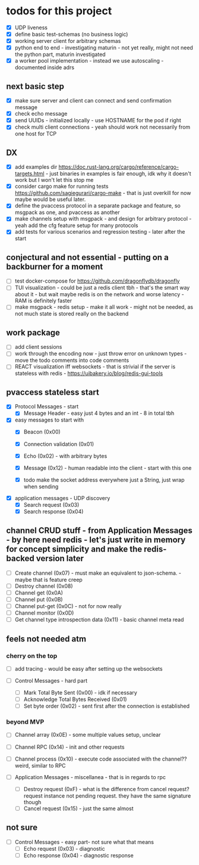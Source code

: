 
# todos for this project

- [x] UDP liveness
- [x] define basic test-schemas (no business logic)
- [x] working server client for arbitrary schemas
- [x] python end to end - investigating maturin - not yet really, might not need the python part, maturin investigated
- [x] a worker pool implementation - instead we use autoscaling - documented inside adrs

## next basic step

- [x] make sure server and client can connect and send confirmation message
- [x] check echo message
- [x] send UUIDs - initialized locally - use HOSTNAME for the pod if right
- [x] check multi client connections - yeah should work not necessarily from one host for TCP

## DX

- [x] add examples dir <https://doc.rust-lang.org/cargo/reference/cargo-targets.html> - just binaries in examples is fair enough, idk why it doesn't work but I won't let this stop me
- [x] consider cargo make for running tests <https://github.com/sagiegurari/cargo-make> - that is just overkill for now maybe would be useful later.
- [x] define the pvaccess protocol in a separate package and feature, so msgpack as one, and pvaccess as another
- [x] make channels setup with msgpack - and design for arbitrary protocol - yeah add the cfg feature setup for many protocols
- [x] add tests for various scenarios and regression testing - later after the start

## conjectural and not essential - putting on a backburner for a moment

- [ ] test docker-compose for <https://github.com/dragonflydb/dragonfly>
- [ ] TUI visualization - could be just a redis client tbh - that's the smart way about it - but wait maybe redis is on the network and worse latency - RAM is definitely faster
- [ ] make msgpack - redis setup - make it all work - might not be needed, as not much state is stored really on the backend

## work package
- [ ] add client sessions
- [ ] work through the encoding now - just throw error on unknown types - move the todo comments into code comments
- [ ] REACT visualization iff websockets - that is strivial if the server is stateless with redis - <https://uibakery.io/blog/redis-gui-tools>

## pvaccess stateless start

- [x] Protocol Messages - start
  - [x] Message Header - easy just 4 bytes and an int - 8 in total tbh

- [x] easy messages to start with
  - [x] Beacon (0x00)
  - [x] Connection validation (0x01)
  - [x] Echo (0x02) - with arbitrary bytes
  - [x] Message (0x12)  - human readable into the client - start with this one

  - [x] todo make the socket address everywhere just a String, just wrap when sending

- [x] application messages - UDP discovery
  - [x] Search request (0x03)
  - [x] Search response (0x04)

## channel CRUD stuff - from Application Messages - by here need redis - let's just write in memory for concept simplicity and make the redis-backed version later

- [ ] Create channel (0x07) - must make an equivalent to json-schema. - maybe that is feature creep
- [ ] Destroy channel (0x08)
- [ ] Channel get (0x0A)
- [ ] Channel put (0x0B)
- [ ] Channel put-get (0x0C) - not for now really
- [ ] Channel monitor (0x0D)
- [ ] Get channel type introspection data (0x11) - basic channel meta read

## feels not needed atm

### cherry on the top

- [ ] add tracing - would be easy after setting up the websockets

- [ ] Control Messages  - hard part
  - [ ] Mark Total Byte Sent (0x00) - idk if necessary
  - [ ] Acknowledge Total Bytes Received (0x01)
  - [ ] Set byte order (0x02) - sent first after the connection is established

### beyond MVP

- [ ] Channel array (0x0E)  - some multiple values setup, unclear

- [ ] Channel RPC (0x14)   - init and other requests
- [ ] Channel process (0x10) - execute code associated with the channel?? weird, similar to RPC
- [ ] Application Messages  - miscellanea - that is in regards to rpc
  - [ ] Destroy request (0xF) - what is the difference from cancel request? request instance not pending request. they have the same signature though
  - [ ] Cancel request (0x15)  - just the same almost

## not sure

- [ ] Control Messages  - easy part- not sure what that means
  - [ ] Echo request (0x03) - diagnostic
  - [ ] Echo response (0x04) - diagnostic response
